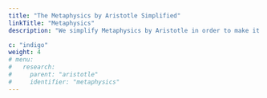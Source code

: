 ```yaml
---
title: "The Metaphysics by Aristotle Simplified"
linkTitle: "Metaphysics"
description: "We simplify Metaphysics by Aristotle in order to make it easier to understand"

c: "indigo"
weight: 4
# menu:
#   research:
#     parent: "aristotle"
#     identifier: "metaphysics"
---
```

